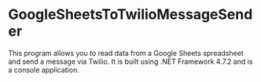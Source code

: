 # GoogleSheetsToTwilioMessageSender
This program allows you to read data from a Google Sheets spreadsheet and send a message via Twilio. It is built using .NET Framework 4.7.2 and is a console application.
